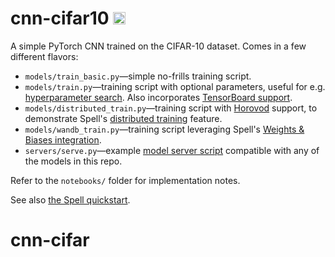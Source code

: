 # cnn-cifar10 <a href="https://web.spell.ml/workspace_create?workspaceName=cnn-cifar10&githubUrl=https%3A%2F%2Fgithub.com%2Fspellml%2Fccn-cifar10&pip=pillow"><img src=https://spell.ml/badge.svg height=20px/></a>

A simple PyTorch CNN trained on the CIFAR-10 dataset. Comes in a few different flavors:

* `models/train_basic.py`&mdash;simple no-frills training script.
* `models/train.py`&mdash;training script with optional parameters, useful for e.g. [hyperparameter search](https://spell.ml/docs/hyper_searches/). Also incorporates [TensorBoard support](https://spell.ml/docs/tensorboard_tutorial/).
* `models/distributed_train.py`&mdash;training script with [Horovod](https://github.com/horovod/horovod) support, to demonstrate Spell's [distributed training](https://spell.ml/docs/distributed_runs/) feature.
* `models/wandb_train.py`&mdash;training script leveraging Spell's [Weights & Biases integration](https://spell.ml/docs/integrating_wandb/).
* `servers/serve.py`&mdash;example [model server script](https://spell.ml/docs/model_servers/) compatible with any of the models in this repo.

Refer to the `notebooks/` folder for implementation notes.

See also [the Spell quickstart](https://spell.ml/docs/quickstart/).
# cnn-cifar
